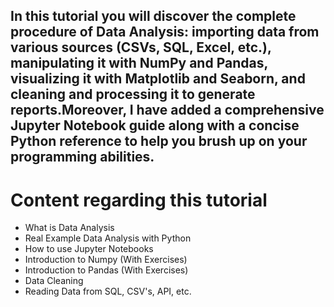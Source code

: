 ## In this tutorial you will discover the complete procedure of Data Analysis: importing data from various sources (CSVs, SQL, Excel, etc.), manipulating it with NumPy and Pandas, visualizing it with Matplotlib and Seaborn, and cleaning and processing it to generate reports.Moreover, I have added a comprehensive Jupyter Notebook guide along with a concise Python reference to help you brush up on your programming abilities.

# Content regarding this tutorial
* What is Data Analysis
* Real Example Data Analysis with Python
* How to use Jupyter Notebooks
* Introduction to Numpy (With Exercises)
* Introduction to Pandas (With Exercises)
* Data Cleaning
* Reading Data from SQL, CSV's, API, etc.

